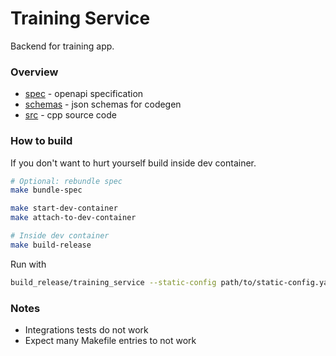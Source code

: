 # Training Service

Backend for training app.

### Overview

- [spec](./spec) - openapi specification
- [schemas](./schemas) - json schemas for codegen
- [src](./src) - cpp source code

### How to build

If you don't want to hurt yourself build inside dev container.

```sh
# Optional: rebundle spec
make bundle-spec

make start-dev-container
make attach-to-dev-container

# Inside dev container
make build-release
```

Run with

```sh
build_release/training_service --static-config path/to/static-config.yaml
```

### Notes

- Integrations tests do not work
- Expect many Makefile entries to not work

